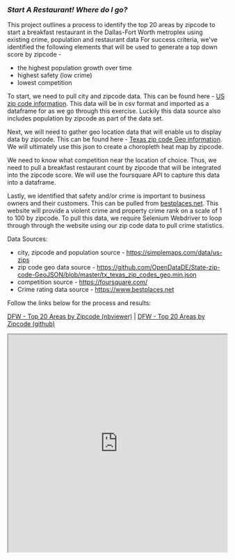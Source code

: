 ### *Start A Restaurant! Where do I go?*

This project outlines a process to identify the top 20 areas by zipcode to start a breakfast restaurant in the Dallas-Fort Worth metroplex using existing crime, population and restaurant data
For success criteria, we've identified the following elements that will be used to generate a top down score by zipcode -
- the highest population growth over time
- highest safety (low crime)
- lowest competition

To start, we need to pull city and zipcode data. This can be found here - [US zip code information](https://simplemaps.com/data/us-zips). This data will be in csv format and imported as a dataframe for as we go through this exercise. Luckily this data source also includes population by zipcode as part of the data set.

Next, we will need to gather geo location data that will enable us to display data by zipcode. This can be found here - [Texas zip code Geo information](https://github.com/OpenDataDE/State-zip-code-GeoJSON/blob/master/tx_texas_zip_codes_geo.min.json). We will ultimately use this json to create a choropleth heat map by zipcode.

We need to know what competition near the location of choice. Thus, we need to pull a breakfast restaurant count by zipcode that will be integrated into the zipcode score. We will use the foursquare API to capture this data into a dataframe.

Lastly, we identified that safety and/or crime is important to business owners and their customers. This can be pulled from [bestplaces.net](https://www.bestplaces.net). This website will provide a violent crime and property crime rank on a scale of 1 to 100 by zipcode. To pull this data, we require Selenium Webdriver to loop through through the website using our zip code data to pull crime statistics.


Data Sources:

- city, zipcode and population source - https://simplemaps.com/data/us-zips
- zip code geo data source - https://github.com/OpenDataDE/State-zip-code-GeoJSON/blob/master/tx_texas_zip_codes_geo.min.json
- competition source - https://foursquare.com/
- Crime rating data source - https://www.bestplaces.net

Follow the links below for the process and results:

[ DFW - Top 20 Areas by Zipcode (nbviewer)](https://nbviewer.org/github/andrewbritt1/andrewbritt1.github.io/blob/108eb86ca5297eaaac004ce0b2eb4daaa70d2f96/Restaurant%20Startup%20Location%20Ranking%20By%20Zipcode%20-%20Final%20Version%20%28for%20repo%29.ipynb) | [ DFW - Top 20 Areas by Zipcode (github)](https://github.com/andrewbritt1/andrewbritt1.github.io/blob/108eb86ca5297eaaac004ce0b2eb4daaa70d2f96/Restaurant%20Startup%20Location%20Ranking%20By%20Zipcode%20-%20Final%20Version%20(for%20repo).ipynb)

<iframe src="https://nbviewer.org/github/andrewbritt1/andrewbritt1.github.io/blob/909f82d58a6d738c4788de8b1e1a7b8a03626f90/Restaurant%20Startup%20Location%20Ranking%20By%20Zipcode%20-%20Reduced.ipynb" width="100%" height="500"></iframe>
